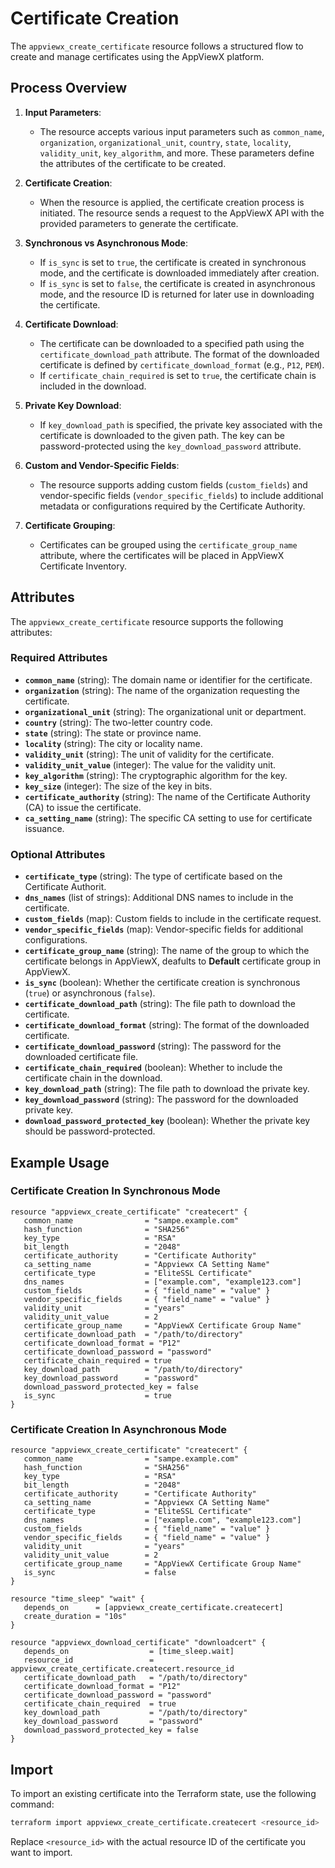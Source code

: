 # Certificate Creation

The `appviewx_create_certificate` resource follows a structured flow to create and manage certificates using the AppViewX platform. 

## Process Overview

1. **Input Parameters**:
   - The resource accepts various input parameters such as `common_name`, `organization`, `organizational_unit`, `country`, `state`, `locality`, `validity_unit`, `key_algorithm`, and more. These parameters define the attributes of the certificate to be created.

2. **Certificate Creation**:
   - When the resource is applied, the certificate creation process is initiated. The resource sends a request to the AppViewX API with the provided parameters to generate the certificate.

3. **Synchronous vs Asynchronous Mode**:
   - If `is_sync` is set to `true`, the certificate is created in synchronous mode, and the certificate is downloaded immediately after creation.
   - If `is_sync` is set to `false`, the certificate is created in asynchronous mode, and the resource ID is returned for later use in downloading the certificate.

4. **Certificate Download**:
   - The certificate can be downloaded to a specified path using the `certificate_download_path` attribute. The format of the downloaded certificate is defined by `certificate_download_format` (e.g., `P12`, `PEM`).
   - If `certificate_chain_required` is set to `true`, the certificate chain is included in the download.

5. **Private Key Download**:
   - If `key_download_path` is specified, the private key associated with the certificate is downloaded to the given path. The key can be password-protected using the `key_download_password` attribute.

6. **Custom and Vendor-Specific Fields**:
   - The resource supports adding custom fields (`custom_fields`) and vendor-specific fields (`vendor_specific_fields`) to include additional metadata or configurations required by the Certificate Authority.

7. **Certificate Grouping**:
   - Certificates can be grouped using the `certificate_group_name` attribute, where the certificates will be placed in AppViewX Certificate Inventory.


## Attributes

The `appviewx_create_certificate` resource supports the following attributes:

### Required Attributes

- **`common_name`** (string): The domain name or identifier for the certificate.
- **`organization`** (string): The name of the organization requesting the certificate.
- **`organizational_unit`** (string): The organizational unit or department.
- **`country`** (string): The two-letter country code.
- **`state`** (string): The state or province name.
- **`locality`** (string): The city or locality name.
- **`validity_unit`** (string): The unit of validity for the certificate.
- **`validity_unit_value`** (integer): The value for the validity unit.
- **`key_algorithm`** (string): The cryptographic algorithm for the key.
- **`key_size`** (integer): The size of the key in bits.
- **`certificate_authority`** (string): The name of the Certificate Authority (CA) to issue the certificate.
- **`ca_setting_name`** (string): The specific CA setting to use for certificate issuance.

### Optional Attributes

- **`certificate_type`** (string): The type of certificate based on the Certificate Authorit.
- **`dns_names`** (list of strings): Additional DNS names to include in the certificate.
- **`custom_fields`** (map): Custom fields to include in the certificate request.
- **`vendor_specific_fields`** (map): Vendor-specific fields for additional configurations.
- **`certificate_group_name`** (string): The name of the group to which the certificate belongs in AppViewX, deafults to **Default** certificate group in AppViewX.
- **`is_sync`** (boolean): Whether the certificate creation is synchronous (`true`) or asynchronous (`false`).
- **`certificate_download_path`** (string): The file path to download the certificate.
- **`certificate_download_format`** (string): The format of the downloaded certificate.
- **`certificate_download_password`** (string): The password for the downloaded certificate file.
- **`certificate_chain_required`** (boolean): Whether to include the certificate chain in the download.
- **`key_download_path`** (string): The file path to download the private key.
- **`key_download_password`** (string): The password for the downloaded private key.
- **`download_password_protected_key`** (boolean): Whether the private key should be password-protected.

## Example Usage

### Certificate Creation In Synchronous Mode
```hcl
resource "appviewx_create_certificate" "createcert" {
   common_name                = "sampe.example.com"
   hash_function              = "SHA256"
   key_type                   = "RSA"
   bit_length                 = "2048"
   certificate_authority      = "Certificate Authority"
   ca_setting_name            = "Appviewx CA Setting Name"
   certificate_type           = "EliteSSL Certificate"
   dns_names                  = ["example.com", "example123.com"]
   custom_fields              = { "field_name" = "value" }
   vendor_specific_fields     = { "field_name" = "value" }
   validity_unit              = "years"
   validity_unit_value        = 2
   certificate_group_name     = "AppViewX Certificate Group Name"
   certificate_download_path  = "/path/to/directory"
   certificate_download_format = "P12"
   certificate_download_password = "password"
   certificate_chain_required = true
   key_download_path          = "/path/to/directory"
   key_download_password      = "password"
   download_password_protected_key = false
   is_sync                    = true
}
```

### Certificate Creation In Asynchronous Mode
```hcl
resource "appviewx_create_certificate" "createcert" {
   common_name                = "sampe.example.com"
   hash_function              = "SHA256"
   key_type                   = "RSA"
   bit_length                 = "2048"
   certificate_authority      = "Certificate Authority"
   ca_setting_name            = "Appviewx CA Setting Name"
   certificate_type           = "EliteSSL Certificate"
   dns_names                  = ["example.com", "example123.com"]
   custom_fields              = { "field_name" = "value" }
   vendor_specific_fields     = { "field_name" = "value" }
   validity_unit              = "years"
   validity_unit_value        = 2
   certificate_group_name     = "AppViewX Certificate Group Name"
   is_sync                    = false
}

resource "time_sleep" "wait" {
   depends_on      = [appviewx_create_certificate.createcert]
   create_duration = "10s"
}

resource "appviewx_download_certificate" "downloadcert" {
   depends_on                  = [time_sleep.wait]
   resource_id                 = appviewx_create_certificate.createcert.resource_id
   certificate_download_path   = "/path/to/directory"
   certificate_download_format = "P12"
   certificate_download_password = "password"
   certificate_chain_required  = true
   key_download_path           = "/path/to/directory"
   key_download_password       = "password"
   download_password_protected_key = false
}
```

## Import

To import an existing certificate into the Terraform state, use the following command:

```bash
terraform import appviewx_create_certificate.createcert <resource_id>
```
Replace `<resource_id>` with the actual resource ID of the certificate you want to import.